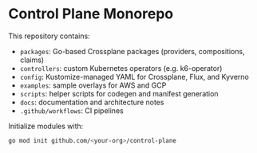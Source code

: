  # Control Plane Monorepo

 This repository contains:

- `packages`: Go-based Crossplane packages (providers, compositions, claims)
 - `controllers`: custom Kubernetes operators (e.g. k6-operator)
 - `config`: Kustomize-managed YAML for Crossplane, Flux, and Kyverno
 - `examples`: sample overlays for AWS and GCP
 - `scripts`: helper scripts for codegen and manifest generation
 - `docs`: documentation and architecture notes
 - `.github/workflows`: CI pipelines

 Initialize modules with:

 ```bash
 go mod init github.com/<your-org>/control-plane
 ```
